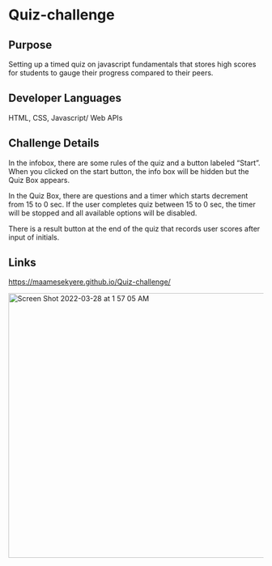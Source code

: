 # Quiz-challenge

## Purpose

Setting up a timed quiz on javascript fundamentals that stores high scores for students to gauge their progress compared to their peers.

## Developer Languages

HTML, CSS, Javascript/ Web APIs

## Challenge Details

In the infobox, there are some rules of the quiz and a button labeled “Start”. When you clicked on the start button, the info box will be hidden but the Quiz Box appears.

In the Quiz Box, there are questions and a timer which starts decrement from 15 to 0 sec. If the user completes quiz between 15 to 0 sec, the timer will be stopped and all available options will be disabled.

There is a result button at the end of the quiz that records user scores after input of initials.

## Links

https://maamesekyere.github.io/Quiz-challenge/

<img width="523" alt="Screen Shot 2022-03-28 at 1 57 05 AM" src="https://user-images.githubusercontent.com/94888460/160337159-1ffe7493-974d-4901-bc40-2f93f5259d34.png">
